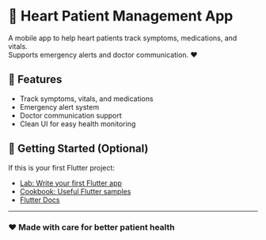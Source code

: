 # 💓 Heart Patient Management App

A mobile app to help heart patients track symptoms, medications, and vitals.  
Supports emergency alerts and doctor communication. ❤️

## 🚀 Features

- Track symptoms, vitals, and medications
- Emergency alert system
- Doctor communication support
- Clean UI for easy health monitoring

## 📱 Getting Started (Optional)

If this is your first Flutter project:

- [Lab: Write your first Flutter app](https://docs.flutter.dev/get-started/codelab)
- [Cookbook: Useful Flutter samples](https://docs.flutter.dev/cookbook)
- [Flutter Docs](https://docs.flutter.dev/)

---

### ❤️ Made with care for better patient health

